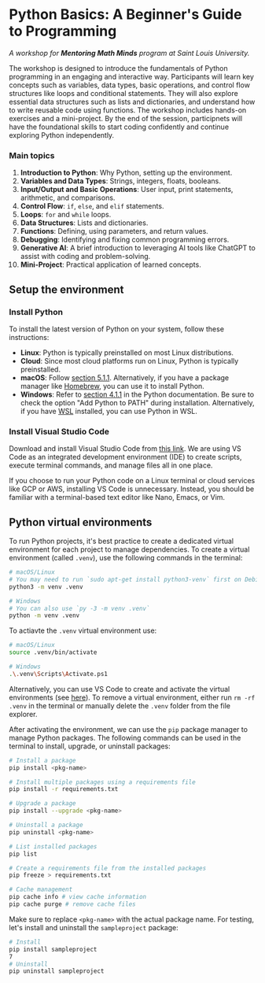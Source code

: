 # Python Basics: A Beginner's Guide to Programming

*A workshop for **Mentoring Math Minds** program at Saint Louis University.*

The workshop is designed to introduce the fundamentals of Python programming in an engaging and interactive way. Participants will learn key concepts such as variables, data types, basic operations, and control flow structures like loops and conditional statements. They will also explore essential data structures such as lists and dictionaries, and understand how to write reusable code using functions. The workshop includes hands-on exercises and a mini-project. By the end of the session, participnets will have the foundational skills to start coding confidently and continue exploring Python independently.

### **Main topics**  
1. **Introduction to Python**: Why Python, setting up the environment.  
2. **Variables and Data Types**: Strings, integers, floats, booleans.  
3. **Input/Output and Basic Operations**: User input, print statements, arithmetic, and comparisons.  
4. **Control Flow**: `if`, `else`, and `elif` statements.  
5. **Loops**: `for` and `while` loops.  
6. **Data Structures**: Lists and dictionaries.  
7. **Functions**: Defining, using parameters, and return values.  
8. **Debugging**: Identifying and fixing common programming errors.  
9. **Generative AI**: A brief introduction to leveraging AI tools like ChatGPT to assist with coding and problem-solving.  
10. **Mini-Project**: Practical application of learned concepts.

## Setup the environment

### Install Python  
To install the latest version of Python on your system, follow these instructions:  
- **Linux**: Python is typically preinstalled on most Linux distributions.
- **Cloud**: Since most cloud platforms run on Linux, Python is typically preinstalled.
- **macOS**: Follow [section 5.1.1](https://docs.python.org/3/using/mac.html#installation-steps). Alternatively, if you have a package manager like [Homebrew](https://brew.sh), you can use it to install Python. 
- **Windows**: Refer to [section 4.1.1](https://docs.python.org/3/using/windows.html#installation-steps) in the Python documentation. Be sure to check the option "Add Python to PATH" during installation. Alternatively, if you have [WSL](https://learn.microsoft.com/en-us/windows/wsl/about) installed, you can use Python in WSL. 

### Install Visual Studio Code  
Download and install Visual Studio Code from [this link](https://code.visualstudio.com/Download). We are using VS Code as an integrated development environment (IDE) to create scripts, execute terminal commands, and manage files all in one place.

If you choose to run your Python code on a Linux terminal or cloud services like GCP or AWS, installing VS Code is unnecessary. Instead, you should be familiar with a terminal-based text editor like Nano, Emacs, or Vim.

## Python virtual environments
To run Python projects, it's best practice to create a dedicated virtual environment for each project to manage dependencies. To create a virtual environment (called `.venv`), use the following commands in the terminal:

```bash 
# macOS/Linux
# You may need to run `sudo apt-get install python3-venv` first on Debian-based OSs
python3 -m venv .venv

# Windows
# You can also use `py -3 -m venv .venv`
python -m venv .venv
```

To actiavte the `.venv` virtual environment use:

```bash
# macOS/Linux
source .venv/bin/activate

# Windows
.\.venv\Scripts\Activate.ps1
```

Alternatively, you can use VS Code to create and activate the virtual environments (see [here](https://code.visualstudio.com/docs/python/environments)). To remove a virtual environment, either run `rm -rf .venv` in the terminal or manually delete the `.venv` folder from the file explorer.

After activating the environment, we can use the `pip` package manager to manage Python packages. The following commands can be used in the terminal to install, upgrade, or uninstall packages:

```bash
# Install a package
pip install <pkg-name>

# Install multiple packages using a requirements file
pip install -r requirements.txt 

# Upgrade a package
pip install --upgrade <pkg-name>

# Uninstall a package
pip uninstall <pkg-name>

# List installed packages
pip list

# Create a requirements file from the installed packages
pip freeze > requirements.txt 

# Cache management
pip cache info # view cache information 
pip cache purge # remove cache files
```

Make sure to replace `<pkg-name>` with the actual package name. For testing, let's install and uninstall the `sampleproject` package:

```bash
# Install
pip install sampleproject
7
# Uninstall
pip uninstall sampleproject
```
